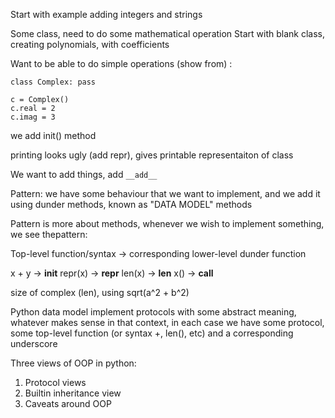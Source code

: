 Start with example adding integers and strings


Some class, need to do some mathematical operation
Start with blank class, creating polynomials, with coefficients

Want to be able to do simple operations (show from) :
```python3
class Complex: pass

c = Complex()
c.real = 2
c.imag = 3
```
we add init() method

printing looks ugly (add repr), gives printable representaiton of class

We want to add things, add `__add__`

Pattern: we have some behaviour that we want to implement, and we add it using dunder methods, known as "DATA MODEL" methods

Pattern is more about methods, whenever we wish to implement something, we see thepattern:

Top-level function/syntax -> corresponding lower-level dunder function

x + y -> __init__
repr(x) -> __repr__
len(x) -> __len__
x() -> __call__

size of complex (len), using sqrt(a^2 + b^2)

Python data model implement protocols with some abstract meaning, whatever makes sense in that context, in each case we have some protocol, some top-level function (or syntax +, len(), etc) and a corresponding underscore


Three views of OOP in python:
1. Protocol views
2. Builtin inheritance view 
3. Caveats around OOP
